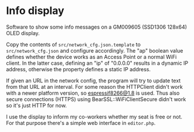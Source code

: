 # Info display

Software to show some info messages on a GM009605 (SSD1306 128x64) OLED display.

Copy the contents of `src/network_cfg.json.template` to `src/network_cfg.json` and configure accordingly. The "ap" boolean value defines whether the device works as an Access Point or a normal WiFi client. In the latter case, defining an "ip" of "0.0.0.0" results in a dynamic IP address, otherwise the property defines a static IP address.

If given an URL in the network config, the program will try to update text from that URL at an interval. For some reason the HTTPClient didn't work with a newer platform version, so espressif8266@1.8 is used. Thus also secure connections (HTTPS) using BearSSL::WiFiClientSecure didn't work so it's just HTTP for now.

I use the display to inform my co-workers whether my seat is free or not. For that purpose there's a simple web interface in `editor.php`.
